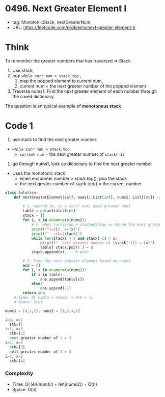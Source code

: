 # 0496. Next Greater Element I

- tag: MonotonicStack, nextGreaterNum
- URL: https://leetcode.com/problems/next-greater-element-i/

# Think

To remember the greater numbers that has traversed ⇒ Stack

1. Use stack,
2. pop `while curr num > stack.top`  , 
    1. map the popped element to current num, 
    2. current num = the next greater number of the popped element
3. Traverse nums1.  Find the next greater element of each number through the saved dictionary.

The question is an typical example of **monotonous stack**

# Code 1

1. use stack to find the next greater number. 
- `while curr num > stack.top`
    - `current num`  = the next greater number of `stack[-1]`
1. go through nums1, look up dictionary to find the next greater number 

- Uses the monotonic stack
    - when encounter number > stack.top(), pop the stack
    - the next greater number of stack.top() = the current number

```python
class Solution:
    def nextGreaterElement(self, nums1: List[int], nums2: List[int]) -> List[int]:
        
        # 1. record (k, v) = (curr num, next greater num)
        table = defaultdict(int)    
        stack = []
        for i, x in enumerate(nums2):
            # 2. when currValue > stackedValue => Found the next greater 
            print(f"i={i}, x={x}")
            print(f"  stk={stack}")
            while len(stack) > 0 and stack[-1] < x: 
                print(f"  next greater number of {stack[-1]} = {x}")
                table[ stack.pop() ] = x
            stack.append(x)     # push

        # 3. Find the next greater element based on nums1
        ans = []
        for i, x in enumerate(nums1):
            if x in table:
                ans.append(table[x])
            else:
                ans.append(-1)
        return ans   
    # Time: O( nums1 + nums2) = O(m + n)
    # Space: O(n)
```


```python
nums1 = [4,1,2], nums2 = [1,3,4,2]

i=0, x=1
  stk=[]
i=1, x=3
  stk=[1]
  next greater number of 1 = 3
i=2, x=4
  stk=[3]
  next greater number of 3 = 4
i=3, x=2
  stk=[4]
```

### Complexity

- Time: O( len(nums1) + len(nums2)) = O(n)
- Space: O(n)